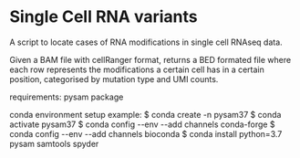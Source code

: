 # Single Cell RNA variants 

A script to locate cases of RNA modifications in single cell RNAseq data.

Given a BAM file with cellRanger format, returns a BED formated file where each
row represents the modifications a certain cell has in a certain position,
categorised by mutation type and UMI counts.

requirements: pysam package



conda environment setup example:
$ conda create -n pysam37
$ conda activate pysam37
$ conda config --env --add channels conda-forge
$ conda config --env --add channels bioconda
$ conda install python=3.7 pysam samtools spyder